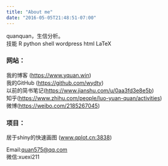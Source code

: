 ```yaml
---
title: "About me"
date: "2016-05-05T21:48:51-07:00"
---
```


quanquan，生信分析。  
技能 R python shell wordpress html LaTeX   


### 网站：  
我的博客 (https://www.yquan.win)  
我的GitHub (https://github.com/wydty)  
以前的简书笔记(https://www.jianshu.com/u/0aa3fd3e8e5b)  
知乎(https://www.zhihu.com/people/luo-yuan-quan/activities)  
微博(https://weibo.com/2185267045)  

### 项目：
居于shiny的快速画图 (www.qplot.cn:3838)   


Email:quan575@qq.com   
微信:xuexi211



